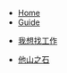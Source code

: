 <!-- docs/_sidebar.md -->

* [Home](/)
* [Guide](guide.md "很好的指南")

- [我想找工作](/i-want-a-job/)

- [他山之石](job-exp.md)


